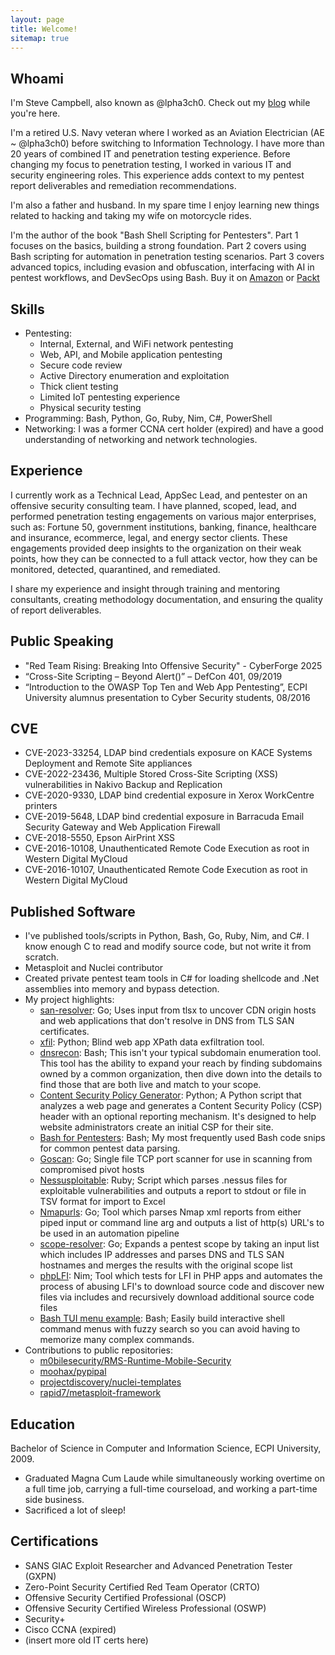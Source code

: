 ```yaml
---
layout: page
title: Welcome!
sitemap: true
---
```

## Whoami
I'm Steve Campbell, also known as @lpha3ch0. Check out my [blog](https://www.aecyberpro.com/blog/) while you're here.

I'm a retired U.S. Navy veteran where I worked as an Aviation Electrician (AE ~ @lpha3ch0) before switching to Information Technology. I have more than 20 years of combined IT and penetration testing experience. Before changing my focus to penetration testing, I worked in various IT and security engineering roles. This experience adds context to my pentest report deliverables and remediation recommendations.

I'm also a father and husband. In my spare time I enjoy learning new things related to hacking and taking my wife on motorcycle rides.

I'm the author of the book "Bash Shell Scripting for Pentesters". Part 1 focuses on the basics, building a strong foundation. Part 2 covers using Bash scripting for automation in penetration testing scenarios. Part 3 covers advanced topics, including evasion and obfuscation, interfacing with AI in pentest workflows, and DevSecOps using Bash. Buy it on [Amazon](https://a.co/d/cZhrRqA)
 or [Packt](https://www.packtpub.com/en-us/product/bash-shell-scripting-for-pentesters-9781835880838) 

## Skills

- Pentesting:
    - Internal, External, and WiFi network pentesting
    - Web, API, and Mobile application pentesting
    - Secure code review
    - Active Directory enumeration and exploitation
    - Thick client testing
    - Limited IoT pentesting experience
    - Physical security testing
- Programming: Bash, Python, Go, Ruby, Nim, C#, PowerShell
- Networking: I was a former CCNA cert holder (expired) and have a good understanding of networking and network technologies.

## Experience

I currently work as a Technical Lead, AppSec Lead, and pentester on an offensive security consulting team. I have planned, scoped, lead, and performed penetration testing engagements on various major enterprises, such as: Fortune 50, government institutions, banking, finance, healthcare and insurance, ecommerce, legal, and energy sector clients. These engagements provided deep insights to the organization on their weak points, how they can be connected to a full attack vector, how they can be monitored, detected, quarantined, and remediated.

I share my experience and insight through training and mentoring consultants, creating methodology documentation, and ensuring the quality of report deliverables.

## Public Speaking

- "Red Team Rising: Breaking Into Offensive Security" - CyberForge 2025
- “Cross-Site Scripting – Beyond Alert()” – DefCon 401, 09/2019
- “Introduction to the OWASP Top Ten and Web App Pentesting”, ECPI University alumnus presentation to Cyber Security students, 08/2016

## CVE

- CVE-2023-33254, LDAP bind credentials exposure on KACE Systems Deployment and Remote Site appliances
- CVE-2022-23436, Multiple Stored Cross-Site Scripting (XSS) vulnerabilities in Nakivo Backup and Replication
- CVE-2020-9330, LDAP bind credential exposure in Xerox WorkCentre printers
- CVE-2019-5648, LDAP bind credential exposure in Barracuda Email Security Gateway and Web Application Firewall
- CVE-2018-5550, Epson AirPrint XSS
- CVE-2016-10108, Unauthenticated Remote Code Execution as root in Western Digital MyCloud
- CVE-2016-10107, Unauthenticated Remote Code Execution as root in Western Digital MyCloud

## Published Software

- I've published tools/scripts in Python, Bash, Go, Ruby, Nim, and C#. I know enough C to read and modify source code, but not write it from scratch.
- Metasploit and Nuclei contributor
- Created private pentest team tools in C# for loading shellcode and .Net assemblies into memory and bypass detection.
- My project highlights:
    - [san-resolver](https://github.com/sdcampbell/san-resolver): Go; Uses input from tlsx to uncover CDN origin hosts and web applications that don't resolve in DNS from TLS SAN certificates.
    - [xfil](https://pypi.org/project/xfil/): Python; Blind web app XPath data exfiltration tool.
    - [dnsrecon](https://github.com/sdcampbell/dnsrecon): Bash; This isn't your typical subdomain enumeration tool. This tool has the ability to expand your reach by finding subdomains owned by a common organization, then dive down into the details to find those that are both live and match to your scope.
    - [Content Security Policy Generator](https://github.com/sdcampbell/Content-Security-Policy-Generator): Python; A Python script that analyzes a web page and generates a Content Security Policy (CSP) header with an optional reporting mechanism. It's designed to help website administrators create an initial CSP for their site.
    - [Bash for Pentesters](https://github.com/sdcampbell/bash_for_pentesters): Bash; My most frequently used Bash code snips for common pentest data parsing.
    - [Goscan](https://github.com/sdcampbell/goscan): Go; Single file TCP port scanner for use in scanning from compromised pivot hosts
    - [Nessusploitable](https://github.com/sdcampbell/Nessusploitable): Ruby; Script which parses .nessus files for exploitable vulnerabilities and outputs a report to stdout or file in TSV format for import to Excel
    - [Nmapurls](https://github.com/sdcampbell/nmapurls): Go; Tool which parses Nmap xml reports from either piped input or command line arg and outputs a list of http(s) URL's to be used in an automation pipeline
    - [scope-resolver](https://github.com/sdcampbell/scope-resolver): Go; Expands a pentest scope by taking an input list which includes IP addresses and parses DNS and TLS SAN hostnames and merges the results with the original scope list
    - [phpLFI](https://github.com/sdcampbell/phpLFI): Nim; Tool which tests for LFI in PHP apps and automates the process of abusing LFI's to download source code and discover new files via includes and recursively download additional source code files
    - [Bash TUI menu example](https://github.com/sdcampbell/Bash-TUI-Example): Bash; Easily build interactive shell command menus with fuzzy search so you can avoid having to memorize many complex commands.
- Contributions to public repositories:
    - [m0bilesecurity/RMS-Runtime-Mobile-Security](https://github.com/m0bilesecurity/RMS-Runtime-Mobile-Security/commit/4bb9e1be580c85e41b08c7f90f480f8e4daefc31)
    - [moohax/pypipal](https://github.com/sdcampbell/pypipal)
    - [projectdiscovery/nuclei-templates](https://github.com/projectdiscovery/nuclei-templates/blob/main/http/technologies/cisco-asa-detect.yaml)
    - [rapid7/metasploit-framework](https://github.com/rapid7/metasploit-framework/pull/18077)

## Education

Bachelor of Science in Computer and Information Science, ECPI University, 2009.
- Graduated Magna Cum Laude while simultaneously working overtime on a full time job, carrying a full-time courseload, and working a part-time side business.
- Sacrificed a lot of sleep!

## Certifications

- SANS GIAC Exploit Researcher and Advanced Penetration Tester (GXPN)
- Zero-Point Security Certified Red Team Operator (CRTO)
- Offensive Security Certified Professional (OSCP)
- Offensive Security Certified Wireless Professional (OSWP)
- Security+
- Cisco CCNA (expired)
- (insert more old IT certs here)